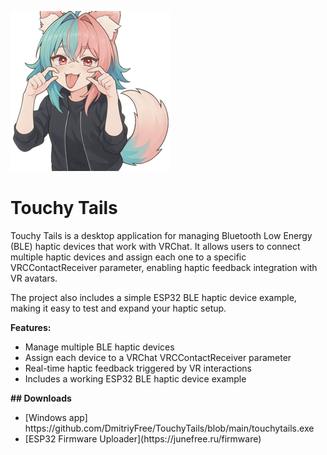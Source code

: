 ![Touchy Tails Icon](./MyIcon.iconset/icon_256x256.png)
<h1>Touchy Tails</h1>

<p>Touchy Tails is a desktop application for managing Bluetooth Low Energy (BLE) haptic devices that work with VRChat. It allows users to connect multiple haptic devices and assign each one to a specific VRCContactReceiver parameter, enabling haptic feedback integration with VR avatars.</p>
<p>The project also includes a simple ESP32 BLE haptic device example, making it easy to test and expand your haptic setup.</p>

<b>Features:</b>
<ul>
    <li>Manage multiple BLE haptic devices</li>
    <li>Assign each device to a VRChat VRCContactReceiver parameter</li>
    <li>Real-time haptic feedback triggered by VR interactions</li>
    <li>Includes a working ESP32 BLE haptic device example</li>
</ul>

<p><b>## Downloads</b></p>
<ul>
<li>[Windows app] https://github.com/DmitriyFree/TouchyTails/blob/main/touchytails.exe</li>
<li>[ESP32 Firmware Uploader](https://junefree.ru/firmware)</li>
</ul>
